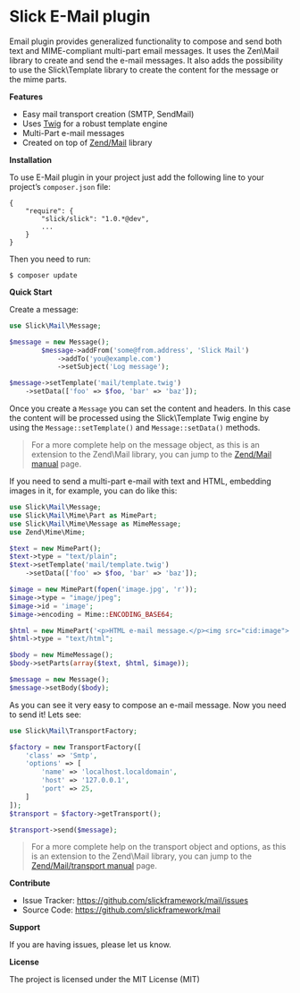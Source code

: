 Slick E-Mail plugin
===================

Email plugin provides generalized functionality to compose and send both text and
MIME-compliant multi-part email messages. It uses the Zen\Mail library to create
and send the e-mail messages. It also adds the possibility to use the Slick\Template
library to create the content for the message or the mime parts.

**Features**

-   Easy mail transport creation (SMTP, SendMail)
-   Uses [Twig][] for a robust template engine
-   Multi-Part e-mail messages
-   Created on top of [Zend/Mail][] library


**Installation**

To use E-Mail plugin in your project just add the following line to your project’s
`composer.json` file:

    {
        "require": {
            "slick/slick": "1.0.*@dev",
            ...
        }
    }

Then you need to run:

    $ composer update
    
**Quick Start**
    
Create a message:

``` php
use Slick\Mail\Message;

$message = new Message();
        $message->addFrom('some@from.address', 'Slick Mail')
            ->addTo('you@example.com')
            ->setSubject('Log message');

$message->setTemplate('mail/template.twig')
    ->setData(['foo' => $foo, 'bar' => 'baz']);
```        
            
Once you create a ``Message`` you can set the content and headers. In this case the content
will be processed using the Slick\Template Twig engine by using the ``Message::setTemplate()``
and ``Message::setData()`` methods.

> For a more complete help on the message object, as this is an extension to the
> Zend\Mail library, you can jump to the [Zend/Mail manual][] page.

If you need to send a multi-part e-mail with text and HTML, embedding  images in it,
for example, you can do like this:

``` php
use Slick\Mail\Message;
use Slick\Mail\Mime\Part as MimePart;
use Slick\Mail\Mime\Message as MimeMessage;
use Zend\Mime\Mime;

$text = new MimePart();
$text->type = "text/plain";
$text->setTemplate('mail/template.twig')
    ->setData(['foo' => $foo, 'bar' => 'baz']);

$image = new MimePart(fopen('image.jpg', 'r'));
$image->type = "image/jpeg";
$image->id = 'image';
$image->encoding = Mime::ENCODING_BASE64;

$html = new MimePart('<p>HTML e-mail message.</p><img src="cid:image"> ');
$html->type = "text/html";

$body = new MimeMessage();
$body->setParts(array($text, $html, $image));

$message = new Message();
$message->setBody($body);

```

As you can see it very easy to compose an e-mail message. Now you need to send it!
 Lets see:
 
``` php
use Slick\Mail\TransportFactory;

$factory = new TransportFactory([
    'class' => 'Smtp',
    'options' => [
        'name' => 'localhost.localdomain',
        'host' => '127.0.0.1',
        'port' => 25,
    ]
]);
$transport = $factory->getTransport();

$transport->send($message);

```

> For a more complete help on the transport object and options, as this is an extension to the
> Zend\Mail library, you can jump to the [Zend/Mail/transport manual][] page.

**Contribute**

-   Issue Tracker: <https://github.com/slickframework/mail/issues>
-   Source Code: <https://github.com/slickframework/mail>

**Support**

If you are having issues, please let us know.

**License**

The project is licensed under the MIT License (MIT)

  [Twig]: http://twig.sensiolabs.org/
  [Zend/Mail]: http://framework.zend.com/manual/current/en/modules/zend.mail.introduction.html
  [zend/Mail Manual]: http://framework.zend.com/manual/current/en/modules/zend.mail.message.html
  [Zend/Mail/transport manual]: http://framework.zend.com/manual/current/en/modules/zend.mail.transport.html